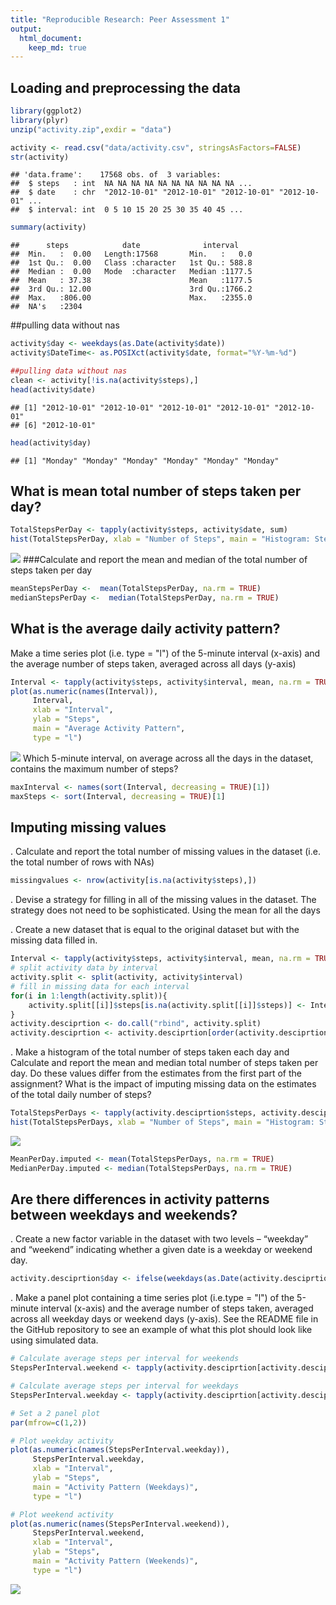 ```yaml
---
title: "Reproducible Research: Peer Assessment 1"
output: 
  html_document:
    keep_md: true
---
```



## Loading and preprocessing the data

```r
library(ggplot2)
library(plyr)
unzip("activity.zip",exdir = "data")
```


```r
activity <- read.csv("data/activity.csv", stringsAsFactors=FALSE)
str(activity)
```

```
## 'data.frame':	17568 obs. of  3 variables:
##  $ steps   : int  NA NA NA NA NA NA NA NA NA NA ...
##  $ date    : chr  "2012-10-01" "2012-10-01" "2012-10-01" "2012-10-01" ...
##  $ interval: int  0 5 10 15 20 25 30 35 40 45 ...
```

```r
summary(activity)
```

```
##      steps            date              interval     
##  Min.   :  0.00   Length:17568       Min.   :   0.0  
##  1st Qu.:  0.00   Class :character   1st Qu.: 588.8  
##  Median :  0.00   Mode  :character   Median :1177.5  
##  Mean   : 37.38                      Mean   :1177.5  
##  3rd Qu.: 12.00                      3rd Qu.:1766.2  
##  Max.   :806.00                      Max.   :2355.0  
##  NA's   :2304
```


##pulling data without nas

```r
activity$day <- weekdays(as.Date(activity$date))
activity$DateTime<- as.POSIXct(activity$date, format="%Y-%m-%d")

##pulling data without nas
clean <- activity[!is.na(activity$steps),]
head(activity$date)
```

```
## [1] "2012-10-01" "2012-10-01" "2012-10-01" "2012-10-01" "2012-10-01"
## [6] "2012-10-01"
```

```r
head(activity$day)
```

```
## [1] "Monday" "Monday" "Monday" "Monday" "Monday" "Monday"
```
## What is mean total number of steps taken per day?

```r
TotalStepsPerDay <- tapply(activity$steps, activity$date, sum)
hist(TotalStepsPerDay, xlab = "Number of Steps", main = "Histogram: Steps per Day")
```

![](PA1_template_files/figure-html/unnamed-chunk-2-1.png)<!-- -->
###Calculate and report the mean and median of the total number of steps taken per day

```r
meanStepsPerDay <-  mean(TotalStepsPerDay, na.rm = TRUE)
medianStepsPerDay <-  median(TotalStepsPerDay, na.rm = TRUE)
```


## What is the average daily activity pattern?
Make a time series plot (i.e. type = "l") of the 5-minute interval (x-axis) and the average number of steps taken, averaged across all days (y-axis)

```r
Interval <- tapply(activity$steps, activity$interval, mean, na.rm = TRUE)
plot(as.numeric(names(Interval)), 
     Interval, 
     xlab = "Interval", 
     ylab = "Steps", 
     main = "Average Activity Pattern", 
     type = "l")
```

![](PA1_template_files/figure-html/unnamed-chunk-4-1.png)<!-- -->
Which 5-minute interval, on average across all the days in the dataset, contains the maximum number of steps?

```r
maxInterval <- names(sort(Interval, decreasing = TRUE)[1])
maxSteps <- sort(Interval, decreasing = TRUE)[1]
```
## Imputing missing values
. Calculate and report the total number of missing values in the dataset (i.e. the total number of rows with NAs)

```r
missingvalues <- nrow(activity[is.na(activity$steps),])
```
. Devise a strategy for filling in all of the missing values in the dataset. The strategy does not need to be sophisticated. 
Using the mean for all the days

. Create a new dataset that is equal to the original dataset but with the missing data filled in.

```r
Interval <- tapply(activity$steps, activity$interval, mean, na.rm = TRUE)
# split activity data by interval
activity.split <- split(activity, activity$interval)
# fill in missing data for each interval
for(i in 1:length(activity.split)){
    activity.split[[i]]$steps[is.na(activity.split[[i]]$steps)] <- Interval[i]
}
activity.desciprtion <- do.call("rbind", activity.split)
activity.desciprtion <- activity.desciprtion[order(activity.desciprtion$date) ,]
```
. Make a histogram of the total number of steps taken each day and Calculate and report the mean and median total number of steps taken per day. Do these values differ from the estimates from the first part of the assignment? What is the impact of imputing missing data on the estimates of the total daily number of steps?


```r
TotalStepsPerDays <- tapply(activity.desciprtion$steps, activity.desciprtion$date, sum)
hist(TotalStepsPerDays, xlab = "Number of Steps", main = "Histogram: Steps per Day")
```

![](PA1_template_files/figure-html/unnamed-chunk-8-1.png)<!-- -->

```r
MeanPerDay.imputed <- mean(TotalStepsPerDays, na.rm = TRUE)
MedianPerDay.imputed <- median(TotalStepsPerDays, na.rm = TRUE)
```


## Are there differences in activity patterns between weekdays and weekends?

. Create a new factor variable in the dataset with two levels – “weekday” and “weekend” indicating whether a given date is a weekday or weekend day.

```r
activity.desciprtion$day <- ifelse(weekdays(as.Date(activity.desciprtion$date)) == "Saturday" | weekdays(as.Date(activity.desciprtion$date)) == "Sunday", "weekend", "weekday")
```
. Make a panel plot containing a time series plot (i.e.type = "l") of the 5-minute interval (x-axis) and the average number of steps taken, averaged across all weekday days or weekend days (y-axis). See the README file in the GitHub repository to see an example of what this plot should look like using simulated data.


```r
# Calculate average steps per interval for weekends
StepsPerInterval.weekend <- tapply(activity.desciprtion[activity.desciprtion$day == "weekend" ,]$steps, activity.desciprtion[activity.desciprtion$day == "weekend" ,]$interval, mean, na.rm = TRUE)

# Calculate average steps per interval for weekdays
StepsPerInterval.weekday <- tapply(activity.desciprtion[activity.desciprtion$day == "weekday" ,]$steps, activity.desciprtion[activity.desciprtion$day == "weekday" ,]$interval, mean, na.rm = TRUE)

# Set a 2 panel plot
par(mfrow=c(1,2))

# Plot weekday activity
plot(as.numeric(names(StepsPerInterval.weekday)), 
     StepsPerInterval.weekday, 
     xlab = "Interval", 
     ylab = "Steps", 
     main = "Activity Pattern (Weekdays)", 
     type = "l")

# Plot weekend activity
plot(as.numeric(names(StepsPerInterval.weekend)), 
     StepsPerInterval.weekend, 
     xlab = "Interval", 
     ylab = "Steps", 
     main = "Activity Pattern (Weekends)", 
     type = "l")
```

![](PA1_template_files/figure-html/unnamed-chunk-10-1.png)<!-- -->
